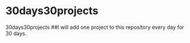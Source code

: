 # 30days30projects
30days30projects 
##I will add one project to this repository every day for 30 days.
